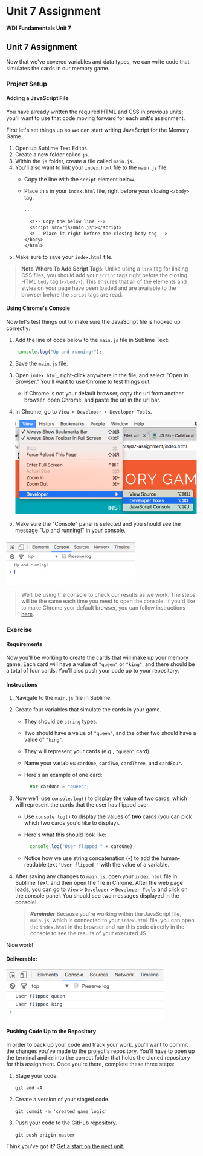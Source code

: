 # Unit 7 Assignment

**WDI Fundamentals Unit 7**

## Unit 7 Assignment

Now that we've covered variables and data types, we can write code that simulates the cards in our memory game.

### Project Setup

#### Adding a JavaScript File

You have already written the required HTML and CSS in previous units; you'll want to use that code moving forward for each unit's assignment.

First let's set things up so we can start writing JavaScript for the Memory Game.

1. Open up Sublime Text Editor.
2. Create a new folder called `js`.
3. Within the `js` folder, create a file called `main.js`.
4. You'll also want to link your `index.html` file to the `main.js` file.
   * Copy the line with the `script` element below.
   * Place this in your `index.html` file, right before your closing `</body>` tag.

     ```markup
     ...

       <!-- Copy the below line -->
       <script src="js/main.js"></script>
       <!-- Place it right before the closing body tag -->
     </body>
     </html>
     ```
5. Make sure to save your `index.html` file.

> **Note** **Where To Add Script Tags**: Unlike using a `link` tag for linking CSS files, you should add your `script` tags right before the closing HTML `body` tag \(`</body>`\). This ensures that all of the elements and styles on your page have been loaded and are available to the browser before the `script` tags are read.

#### Using Chrome's Console

Now let's test things out to make sure the JavaScript file is hooked up correctly:

1. Add the line of code below to the `main.js` file in Sublime Text:

   ```javascript
    console.log("Up and running!");
   ```

2. Save the `main.js` file.
3. Open `index.html`, right-click anywhere in the file, and select "Open in Browser." You'll want to use Chrome to test things out.
   * If Chrome is not your default browser, copy the url from another browser, open Chrome, and paste the url in the url bar.
4. In Chrome, go to `View > Developer > Developer Tools`.

   ![](../.gitbook/assets/dev-tools.png)

5. Make sure the "Console" panel is selected and you should see the message "Up and running!" in your console.

![](../.gitbook/assets/console.png)

> We'll be using the console to check our results as we work. The steps will be the same each time you need to open the console. If you'd like to make Chrome your default browser, you can follow instructions [here](https://www.quora.com/How-can-I-set-Chrome-as-my-default-browser).

### Exercise

#### Requirements

Now you'll be working to create the cards that will make up your memory game. Each card will have a value of `"queen"` or `"king"`, and there should be a total of four cards. You'll also push your code up to your repository.

#### Instructions

1. Navigate to the `main.js` file in Sublime.
2. Create four variables that simulate the cards in your game.
   * They should be `string` types.
   * Two should have a value of `"queen"`, and the other two should have a value of `"king"`.
   * They will represent your cards \(e.g., `"queen"` card\).
   * Name your variables `cardOne`, `cardTwo`, `cardThree`, and `cardFour`.
   * Here's an example of one card:

     ```javascript
       var cardOne = "queen";
     ```
3. Now we'll use `console.log()` to display the value of two cards, which will represent the cards that the user has flipped over.
   * Use `console.log()` to display the values of **two** cards \(you can pick which two cards you'd like to display\).
   * Here's what this should look like:

     ```javascript
       console.log("User flipped " + cardOne);
     ```

   * Notice how we use string concatenation \(`+`\) to add the human-readable text `"User flipped "` with the value of a variable.
4. After saving any changes to `main.js`, open your `index.html` file in Sublime Text, and then open the file in Chrome. After the web page loads, you can go to `View` &gt; `Developer` &gt; `Developer Tools` and click on the console panel. You should see two messages displayed in the console!

   > _**Reminder**_ Because you're working within the JavaScript file, `main.js`, which is connected to your `index.html` file, you can open the `index.html` in the browser and run this code directly in the console to see the results of your executed JS.

Nice work!

#### Deliverable:

![](../.gitbook/assets/deliverable%20%286%29.png)

#### Pushing Code Up to the Repository

In order to back up your code and track your work, you'll want to commit the changes you've made to the project's repository. You'll have to open up the terminal and `cd` into the correct folder that holds the cloned repository for this assignment. Once you're there, complete these three steps:

1. Stage your code.

   `git add -A`

2. Create a version of your staged code.

   `git commit -m 'created game logic'`

3. Push your code to the GitHub repository.

   `git push origin master`

Think you've got it? [Get a start on the next unit.](../control-flow-intro/)

